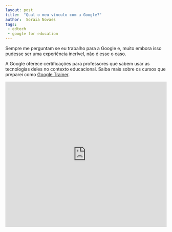 ```yaml
---
layout: post
title:  "Qual o meu vínculo com a Google?"
author:  Soraia Novaes
tags: 
 - edtech 
 - google for education
---
```


Sempre me perguntam se eu trabalho para a Google e, muito embora isso pudesse ser uma experiência incrível, não é esse o caso.

A Google oferece certificações para professores que sabem usar as tecnologias deles no contexto educacional. Saiba mais sobre os cursos que preparei como [Google Trainer](http://soraianovaes.com.br/#five).

<iframe 
  width="100%" 
  height="455" 
  src="http://www.youtube.com/embed/uphO1De3NWU" 
  frameborder="0" 
  allowfullscreen>
</iframe>